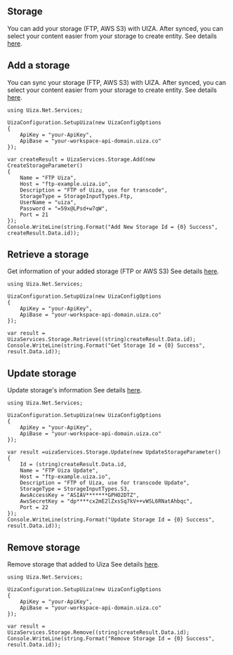 ## Storage
You can add your storage (FTP, AWS S3) with UIZA. After synced, you can select your content easier from your storage to create entity.
See details [here](https://docs.uiza.io/#storage).

## Add a storage
You can sync your storage (FTP, AWS S3) with UIZA. After synced, you can select your content easier from your storage to create entity.
See details [here](https://docs.uiza.io/#add-a-storage).

```Cshard
using Uiza.Net.Services;

UizaConfiguration.SetupUiza(new UizaConfigOptions
{
	ApiKey = "your-ApiKey",
	ApiBase = "your-workspace-api-domain.uiza.co"
});

var createResult = UizaServices.Storage.Add(new CreateStorageParameter()
{
	Name = "FTP Uiza",
	Host = "ftp-example.uiza.io",
	Description = "FTP of Uiza, use for transcode",
	StorageType = StorageInputTypes.Ftp,
	UserName = "uiza",
	Password = "=59x@LPsd+w7qW",
	Port = 21
});
Console.WriteLine(string.Format("Add New Storage Id = {0} Success", createResult.Data.id));
```

## Retrieve a storage
Get information of your added storage (FTP or AWS S3)
See details [here](https://docs.uiza.io/#retrieve-a-storage).

```Cshard
using Uiza.Net.Services;

UizaConfiguration.SetupUiza(new UizaConfigOptions
{
	ApiKey = "your-ApiKey",
	ApiBase = "your-workspace-api-domain.uiza.co"
});

var result = UizaServices.Storage.Retrieve((string)createResult.Data.id);
Console.WriteLine(string.Format("Get Storage Id = {0} Success", result.Data.id));
```

## Update storage
Update storage's information
See details [here](https://docs.uiza.io/#update-storage).

```Cshard
using Uiza.Net.Services;

UizaConfiguration.SetupUiza(new UizaConfigOptions
{
	ApiKey = "your-ApiKey",
	ApiBase = "your-workspace-api-domain.uiza.co"
});

var result =uizaServices.Storage.Update(new UpdateStorageParameter()
{
	Id = (string)createResult.Data.id,
    Name = "FTP Uiza Update",
    Host = "ftp-example.uiza.io",
    Description = "FTP of Uiza, use for transcode Update",
    StorageType = StorageInputTypes.S3,
    AwsAccessKey = "ASIAV*******GPHO2DTZ",
    AwsSecretKey = "dp****cx2mE2lZxsSq7kV++vWSL6RNatAhbqc",
    Port = 22
});
Console.WriteLine(string.Format("Update Storage Id = {0} Success", result.Data.id));
```

## Remove storage
Remove storage that added to Uiza
See details [here](https://docs.uiza.io/#remove-storage).

```Cshard
using Uiza.Net.Services;

UizaConfiguration.SetupUiza(new UizaConfigOptions
{
	ApiKey = "your-ApiKey",
	ApiBase = "your-workspace-api-domain.uiza.co"
});

var result = UizaServices.Storage.Remove((string)createResult.Data.id);
Console.WriteLine(string.Format("Remove Storage Id = {0} Success", result.Data.id));
```

